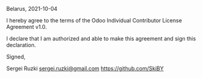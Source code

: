 Belarus, 2021-10-04

I hereby agree to the terms of the Odoo Individual Contributor License Agreement v1.0.

I declare that I am authorized and able to make this agreement and sign this declaration.

Signed,

Sergei Ruzki sergei.ruzki@gmail.com https://github.com/SkiBY

